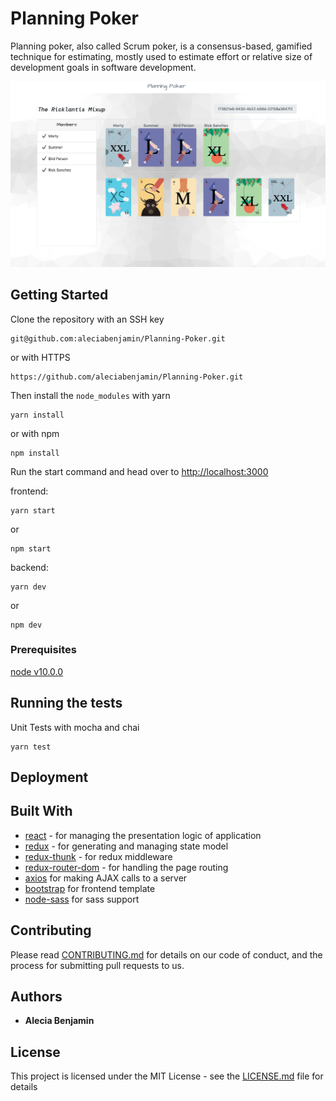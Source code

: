 # Planning Poker

Planning poker, also called Scrum poker, is a consensus-based, gamified technique for estimating, mostly used to estimate effort or relative size of development goals in software development.

![](https://raw.githubusercontent.com/aleciabenjamin/Planning-Poker/development/client/src/assets/projectImage.png)

## Getting Started

Clone the repository with an SSH key

```
git@github.com:aleciabenjamin/Planning-Poker.git
```
or with HTTPS
```
https://github.com/aleciabenjamin/Planning-Poker.git
```
Then install the ```node_modules``` with yarn
```
yarn install
```
or with npm
```
npm install
```
Run the start command and head over to [http://localhost:3000](http://localhost:3000)

frontend:
```
yarn start
```
or
```
npm start
```
backend:
```
yarn dev
```
or
```
npm dev
```

### Prerequisites

[node v10.0.0](https://nodejs.org/en/download/)

## Running the tests

Unit Tests with mocha and chai
```
yarn test
```

## Deployment



## Built With

* [react](http://facebook.github.io/react/) - for managing the presentation logic of application
* [redux](http://redux.js.org/) -  for generating and managing state model
* [redux-thunk](https://www.npmjs.com/package/redux-thunk) - for redux middleware
* [redux-router-dom](https://www.npmjs.com/package/react-router-dom) - for handling the page routing
* [axios](https://www.npmjs.com/package/axios) for making AJAX calls to a server
* [bootstrap](https://www.npmjs.com/package/bootstrap) for frontend template
* [node-sass](https://npmjs.org/package/node-sass) for sass support

## Contributing

Please read [CONTRIBUTING.md](https://gist.github.com/PurpleBooth/b24679402957c63ec426) for details on our code of conduct, and the process for submitting pull requests to us.

## Authors

* **Alecia Benjamin**


## License

This project is licensed under the MIT License - see the [LICENSE.md](LICENSE.md) file for details



